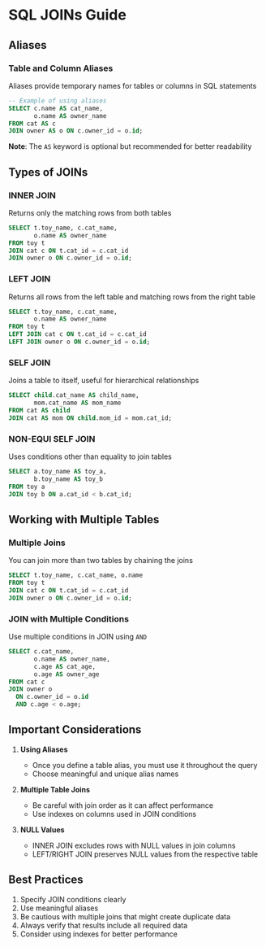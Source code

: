 # SQL JOINs Guide

## Aliases

### Table and Column Aliases
Aliases provide temporary names for tables or columns in SQL statements

```sql
-- Example of using aliases
SELECT c.name AS cat_name,
       o.name AS owner_name
FROM cat AS c
JOIN owner AS o ON c.owner_id = o.id;
```

**Note**: The `AS` keyword is optional but recommended for better readability

## Types of JOINs

### INNER JOIN
Returns only the matching rows from both tables
```sql
SELECT t.toy_name, c.cat_name,
       o.name AS owner_name
FROM toy t
JOIN cat c ON t.cat_id = c.cat_id
JOIN owner o ON c.owner_id = o.id;
```

### LEFT JOIN
Returns all rows from the left table and matching rows from the right table
```sql
SELECT t.toy_name, c.cat_name,
       o.name AS owner_name
FROM toy t
LEFT JOIN cat c ON t.cat_id = c.cat_id
LEFT JOIN owner o ON c.owner_id = o.id;
```

### SELF JOIN
Joins a table to itself, useful for hierarchical relationships
```sql
SELECT child.cat_name AS child_name,
       mom.cat_name AS mom_name
FROM cat AS child
JOIN cat AS mom ON child.mom_id = mom.cat_id;
```

### NON-EQUI SELF JOIN
Uses conditions other than equality to join tables
```sql
SELECT a.toy_name AS toy_a,
       b.toy_name AS toy_b
FROM toy a
JOIN toy b ON a.cat_id < b.cat_id;
```

## Working with Multiple Tables

### Multiple Joins
You can join more than two tables by chaining the joins
```sql
SELECT t.toy_name, c.cat_name, o.name
FROM toy t
JOIN cat c ON t.cat_id = c.cat_id
JOIN owner o ON c.owner_id = o.id;
```

### JOIN with Multiple Conditions
Use multiple conditions in JOIN using `AND`
```sql
SELECT c.cat_name,
       o.name AS owner_name,
       c.age AS cat_age,
       o.age AS owner_age
FROM cat c
JOIN owner o 
  ON c.owner_id = o.id
  AND c.age < o.age;
```

## Important Considerations

1. **Using Aliases**
   - Once you define a table alias, you must use it throughout the query
   - Choose meaningful and unique alias names

2. **Multiple Table Joins**
   - Be careful with join order as it can affect performance
   - Use indexes on columns used in JOIN conditions

3. **NULL Values**
   - INNER JOIN excludes rows with NULL values in join columns
   - LEFT/RIGHT JOIN preserves NULL values from the respective table

## Best Practices

1. Specify JOIN conditions clearly
2. Use meaningful aliases
3. Be cautious with multiple joins that might create duplicate data
4. Always verify that results include all required data
5. Consider using indexes for better performance 